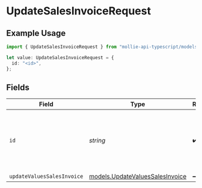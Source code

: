 # UpdateSalesInvoiceRequest

## Example Usage

```typescript
import { UpdateSalesInvoiceRequest } from "mollie-api-typescript/models/operations";

let value: UpdateSalesInvoiceRequest = {
  id: "<id>",
};
```

## Fields

| Field                                                                       | Type                                                                        | Required                                                                    | Description                                                                 |
| --------------------------------------------------------------------------- | --------------------------------------------------------------------------- | --------------------------------------------------------------------------- | --------------------------------------------------------------------------- |
| `id`                                                                        | *string*                                                                    | :heavy_check_mark:                                                          | Provide the ID of the item you want to perform this operation on.           |
| `updateValuesSalesInvoice`                                                  | [models.UpdateValuesSalesInvoice](../../models/updatevaluessalesinvoice.md) | :heavy_minus_sign:                                                          | N/A                                                                         |